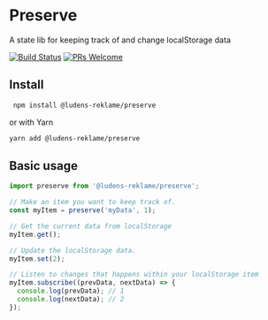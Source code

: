 # Preserve

A state lib for keeping track of and change localStorage data

[![Build Status](https://travis-ci.org/ludens-reklamebyra/preserve.svg?branch=master)](https://travis-ci.org/ludens-reklamebyra/preserve) [![PRs Welcome](https://img.shields.io/badge/PRs-welcome-brightgreen.svg?style=flat-square)](http://makeapullrequest.com)

## Install

```sh
 npm install @ludens-reklame/preserve
```

or with Yarn

```sh
yarn add @ludens-reklame/preserve
```

## Basic usage

```ts
import preserve from '@ludens-reklame/preserve';

// Make an item you want to keep track of.
const myItem = preserve('myData', 1);

// Get the current data from localStorage
myItem.get();

// Update the localStorage data.
myItem.set(2);

// Listen to changes that happens within your localStorage item
myItem.subscribe((prevData, nextData) => {
  console.log(prevData); // 1
  console.log(nextData); // 2
});
```
